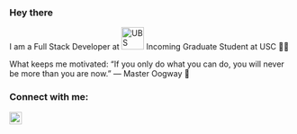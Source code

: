 ### Hey there

I am a Full Stack Developer at <img alt="UBS" width="40px" src="https://www.vectorlogo.zone/logos/ubs/ubs-ar21.svg" />
Incoming Graduate Student at USC ✌🏼

What keeps me motivated: “If you only do what you can do, you will never be more than you are now.” ― Master Oogway 🐢

### Connect with me:

[<img align="left" alt="nehalb123 | LinkedIn" width="22px" src="https://cdn.jsdelivr.net/npm/simple-icons@v3/icons/linkedin.svg" />][linkedin]


[linkedin]: https://www.linkedin.com/in/nehal-borole-90603a119/